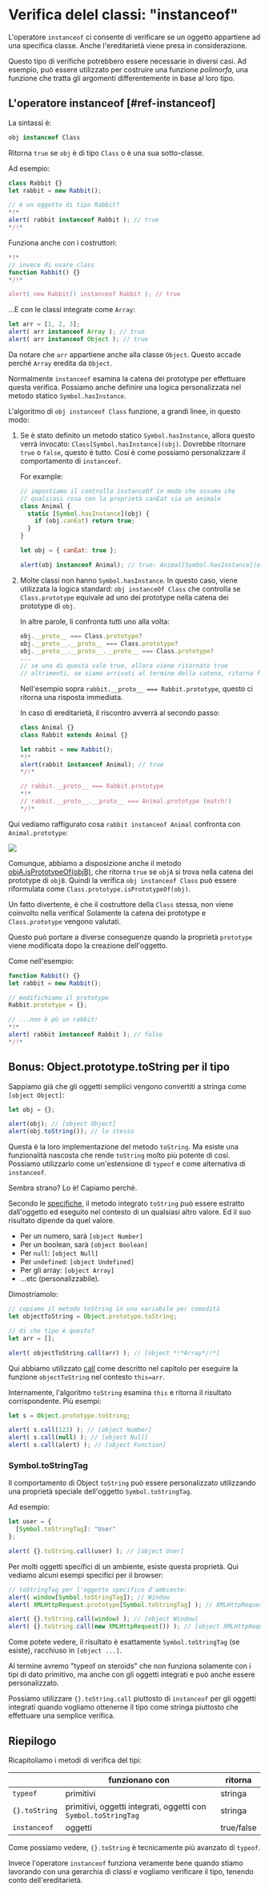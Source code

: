 # Verifica delel classi: "instanceof"

L'operatore `instanceof` ci consente di verificare se un oggetto appartiene ad una specifica classe. Anche l'ereditarietà viene presa in considerazione.

Questo tipo di verifiche potrebbero essere necessarie in diversi casi. Ad esempio, può essere utilizzato per costruire una funzione *polimorfa*, una funzione che tratta gli argomenti differentemente in base al loro tipo.

## L'operatore instanceof [#ref-instanceof]

La sintassi è:
```js
obj instanceof Class
```

Ritorna `true` se `obj` è di tipo `Class` o è una sua sotto-classe.

Ad esempio:

```js run
class Rabbit {}
let rabbit = new Rabbit();

// è un oggetto di tipo Rabbit?
*!*
alert( rabbit instanceof Rabbit ); // true
*/!*
```

Funziona anche con i costruttori:

```js run
*!*
// invece di usare class
function Rabbit() {}
*/!*

alert( new Rabbit() instanceof Rabbit ); // true
```

...E con le classi integrate come `Array`:

```js run
let arr = [1, 2, 3];
alert( arr instanceof Array ); // true
alert( arr instanceof Object ); // true
```

Da notare che `arr` appartiene anche alla classe `Object`. Questo accade perché `Array` eredita da `Object`.

Normalmente `instanceof` esamina la catena dei prototype per effettuare questa verifica. Possiamo anche definire una logica personalizzata nel metodo statico `Symbol.hasInstance`.

L'algoritmo di `obj instanceof Class` funzione, a grandi linee, in questo modo:

1. Se è stato definito un metodo statico `Symbol.hasInstance`, allora questo verrà invocato: `Class[Symbol.hasInstance](obj)`. Dovrebbe ritornare `true` o `false`, questo è tutto. Cosi è come possiamo personalizzare il comportamento di `instanceof`.

    For example:

    ```js run
    // impostiamo il controllo instanceOf in modo che assuma che
    // qualsiasi cosa con la proprietà canEat sia un animale
    class Animal {
      static [Symbol.hasInstance](obj) {
        if (obj.canEat) return true;
      }
    }

    let obj = { canEat: true };

    alert(obj instanceof Animal); // true: Animal[Symbol.hasInstance](obj) è stato invocato
    ```

2. Molte classi non hanno `Symbol.hasInstance`. In questo caso, viene utilizzata la logica standard: `obj instanceOf Class` che controlla se `Class.prototype` equivale ad uno dei prototype nella catena dei prototype di `obj`.

    In altre parole, li confronta tutti uno alla volta:
    ```js
    obj.__proto__ === Class.prototype?
    obj.__proto__.__proto__ === Class.prototype?
    obj.__proto__.__proto__.__proto__ === Class.prototype?
    ...
    // se una di questa vale true, allora viene ritornato true
    // altrimenti, se siamo arrivati al termine della catena, ritorna false
    ```

    Nell'esempio sopra `rabbit.__proto__ === Rabbit.prototype`, questo ci ritorna una risposta immediata.

    In caso di ereditarietà, il riscontro avverrà al secondo passo:

    ```js run
    class Animal {}
    class Rabbit extends Animal {}

    let rabbit = new Rabbit();
    *!*
    alert(rabbit instanceof Animal); // true
    */!*

    // rabbit.__proto__ === Rabbit.prototype
    *!*
    // rabbit.__proto__.__proto__ === Animal.prototype (match!)
    */!*
    ```

Qui vediamo raffigurato cosa `rabbit instanceof Animal` confronta con `Animal.prototype`:

![](instanceof.svg)

Comunque, abbiamo a disposizione anche il metodo [objA.isPrototypeOf(objB)](mdn:js/object/isPrototypeOf), che ritorna `true` se `objA` si trova nella catena dei prototype di `objB`. Quindi la verifica `obj instanceof Class` può essere riformulata come `Class.prototype.isPrototypeOf(obj)`.

Un fatto divertente, è che il costruttore della `Class` stessa, non viene coinvolto nella verifica! Solamente la catena dei prototype e `Class.prototype` vengono valutati.

Questo può portare a diverse conseguenze quando la proprietà `prototype` viene modificata dopo la creazione dell'oggetto.

Come nell'esempio:

```js run
function Rabbit() {}
let rabbit = new Rabbit();

// modifichiamo il prototype
Rabbit.prototype = {};

// ...non è pù un rabbit!
*!*
alert( rabbit instanceof Rabbit ); // false
*/!*
```

## Bonus: Object.prototype.toString per il tipo

Sappiamo già che gli oggetti semplici vengono convertiti a stringa come `[object Object]`:

```js run
let obj = {};

alert(obj); // [object Object]
alert(obj.toString()); // lo stesso
```

Questa è la loro implementazione del metodo `toString`. Ma esiste una funzionalità nascosta che rende `toString` molto più potente di cosi. Possiamo utilizzarlo come un'estensione di `typeof` e come alternativa di `instanceof`.

Sembra strano? Lo è! Capiamo perché.

Secondo le [specifiche](https://tc39.github.io/ecma262/#sec-object.prototype.tostring), il metodo integrato `toString` può essere estratto dall'oggetto ed eseguito nel contesto di un qualsiasi altro valore. Ed il suo risultato dipende da quel valore.

- Per un numero, sarà `[object Number]`
- Per un boolean, sarà `[object Boolean]`
- Per `null`: `[object Null]`
- Per `undefined`: `[object Undefined]`
- Per gli array: `[object Array]`
- ...etc (personalizzabile).

Dimostriamolo:

```js run
// copiamo il metodo toString in una variabile per comodità
let objectToString = Object.prototype.toString;

// di che tipo è questo?
let arr = [];

alert( objectToString.call(arr) ); // [object *!*Array*/!*]
```

Qui abbiamo utilizzato [call](mdn:js/function/call) come descritto nel capitolo [](info:call-apply-decorators) per eseguire la funzione `objectToString` nel contesto `this=arr`.

Internamente, l'algoritmo `toString` esamina `this` e ritorna il risultato corrispondente. Più esempi:

```js run
let s = Object.prototype.toString;

alert( s.call(123) ); // [object Number]
alert( s.call(null) ); // [object Null]
alert( s.call(alert) ); // [object Function]
```

### Symbol.toStringTag

Il comportamento di Object `toString` può essere personalizzato utilizzando una proprietà speciale dell'oggetto `Symbol.toStringTag`.

Ad esempio:

```js run
let user = {
  [Symbol.toStringTag]: "User"
};

alert( {}.toString.call(user) ); // [object User]
```

Per molti oggetti specifici di un ambiente, esiste questa proprietà. Qui vediamo alcuni esempi specifici per il browser:

```js run
// toStringTag per l'oggetto specifico d'ambiente:
alert( window[Symbol.toStringTag]); // Window
alert( XMLHttpRequest.prototype[Symbol.toStringTag] ); // XMLHttpRequest

alert( {}.toString.call(window) ); // [object Window]
alert( {}.toString.call(new XMLHttpRequest()) ); // [object XMLHttpRequest]
```

Come potete vedere, il risultato è esattamente `Symbol.toStringTag` (se esiste), racchiuso in `[object ...]`.

Al termine avremo "typeof on steroids" che non funziona solamente con i tipi di dato primitivo, ma anche con gli oggetti integrati e può anche essere personalizzato.

Possiamo utilizzare `{}.toString.call` piuttosto di `instanceof` per gli oggetti integrati quando vogliamo ottenerne il tipo come stringa piuttosto che effettuare una semplice verifica.

## Riepilogo

Ricapitoliamo i metodi di verifica del tipi:

|               | funzionano con   |  ritorna      |
|---------------|-------------|---------------|
| `typeof`      | primitivi  |  stringa       |
| `{}.toString` | primitivi, oggetti integrati, oggetti con `Symbol.toStringTag`   |       stringa |
| `instanceof`  | oggetti     |  true/false   |

Come possiamo vedere, `{}.toString` è tecnicamente più avanzato di `typeof`.

Invece l'operatore `instanceof` funziona veramente bene quando stiamo lavorando con una gerarchia di classi e vogliamo verificare il tipo, tenendo conto dell'ereditarietà.
